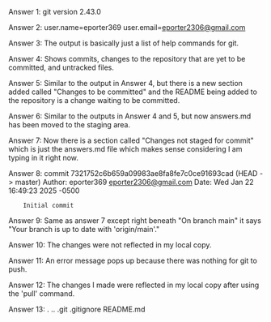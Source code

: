Answer 1:
    git version 2.43.0

Answer 2:
    user.name=eporter369
    user.email=eporter2306@gmail.com

Answer 3:
    The output is basically just a list of help commands for git.

Answer 4:
    Shows commits, changes to the repository that are yet to be committed, and untracked files.

Answer 5:
    Similar to the output in Answer 4, but there is a new section added called "Changes to be committed" and the README being added to the repository is a change waiting to be committed.

Answer 6:
    Similar to the outputs in Answer 4 and 5, but now answers.md has been moved to the staging area.

Answer 7: 
    Now there is a section called "Changes not staged for commit" which is just the answers.md file which makes sense considering I am typing in it right now.

Answer 8:
    commit 7321752c6b659a09983ae8fa8fe7c0ce91693cad (HEAD -> master)
    Author: eporter369 <eporter2306@gmail.com>
    Date:   Wed Jan 22 16:49:23 2025 -0500

        Initial commit

Answer 9: 
    Same as answer 7 except right beneath "On branch main" it says "Your branch is up to date with 'origin/main'."

Answer 10:
    The changes were not reflected in my local copy.

Answer 11:
    An error message pops up because there was nothing for git to push.

Answer 12:
    The changes I made were reflected in my local copy after using the 'pull' command.

Answer 13: 
    .  ..  .git  .gitignore  README.md
    